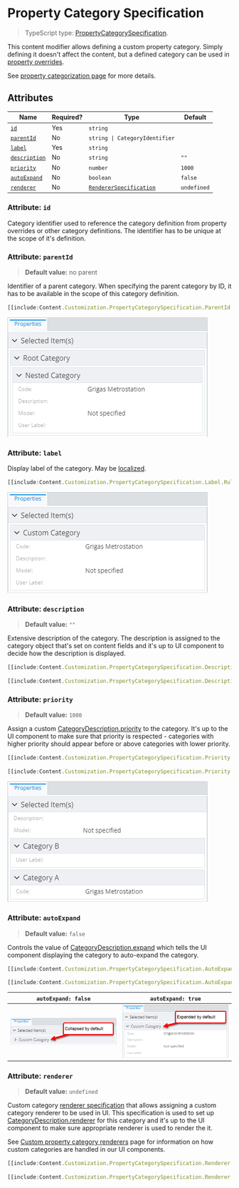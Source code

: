 # Property Category Specification

> TypeScript type: [PropertyCategorySpecification]($presentation-common).

This content modifier allows defining a custom property category. Simply defining it doesn't affect the content,
but a defined category can be used in [property overrides](./PropertySpecification.md).

See [property categorization page](./PropertyCategorization.md) for more details.

## Attributes

| Name                                    | Required? | Type                                                  | Default     |
| --------------------------------------- | --------- | ----------------------------------------------------- | ----------- |
| [`id`](#attribute-id)                   | Yes       | `string`                                              |             |
| [`parentId`](#attribute-parentid)       | No        | `string \| CategoryIdentifier`                        |             |
| [`label`](#attribute-label)             | Yes       | `string`                                              |             |
| [`description`](#attribute-description) | No        | `string`                                              | `""`        |
| [`priority`](#attribute-priority)       | No        | `number`                                              | `1000`      |
| [`autoExpand`](#attribute-autoexpand)   | No        | `boolean`                                             | `false`     |
| [`renderer`](#attribute-renderer)       | No        | [`RendererSpecification`](./RendererSpecification.md) | `undefined` |

### Attribute: `id`

Category identifier used to reference the category definition from property overrides or other category definitions. The identifier has to be unique at the
scope of it's definition.

### Attribute: `parentId`

> **Default value:** no parent

Identifier of a parent category. When specifying the parent category by ID, it has to be available in the scope of this category definition.

```ts
[[include:Content.Customization.PropertyCategorySpecification.ParentId.Ruleset]]
```

![Example of using "parent id" attribute](./media/propertycategoryspecification-with-parentid-attribute.png)

### Attribute: `label`

Display label of the category. May be [localized](../Advanced/Localization.md).

```ts
[[include:Content.Customization.PropertyCategorySpecification.Label.Ruleset]]
```

![Example of using "label" attribute](./media/propertycategoryspecification-with-label-attribute.png)

### Attribute: `description`

> **Default value:** `""`

Extensive description of the category. The description is assigned to the category object that's set on content fields and
it's up to UI component to decide how the description is displayed.

```ts
[[include:Content.Customization.PropertyCategorySpecification.Description.Ruleset]]
```

```ts
[[include:Content.Customization.PropertyCategorySpecification.Description.Result]]
```

### Attribute: `priority`

> **Default value:** `1000`

Assign a custom [CategoryDescription.priority]($presentation-common) to the category. It's up to the UI component to make sure that priority is respected - categories with higher
priority should appear before or above categories with lower priority.

```ts
[[include:Content.Customization.PropertyCategorySpecification.Priority.Ruleset]]
```

```ts
[[include:Content.Customization.PropertyCategorySpecification.Priority.Result]]
```

![Example of using "priority" attribute](./media/propertycategoryspecification-with-priority-attribute.png)

### Attribute: `autoExpand`

> **Default value:** `false`

Controls the value of [CategoryDescription.expand]($presentation-common) which tells the UI component displaying the category
to auto-expand the category.

```ts
[[include:Content.Customization.PropertyCategorySpecification.AutoExpand.Ruleset]]
```

```ts
[[include:Content.Customization.PropertyCategorySpecification.AutoExpand.Result]]
```

| `autoExpand: false`                                                                                                                   | `autoExpand: true`                                                                                                                  |
| ------------------------------------------------------------------------------------------------------------------------------------- | ----------------------------------------------------------------------------------------------------------------------------------- |
| ![Example of using "auto expand" attribute set to "false"](./media/propertycategoryspecification-with-autoexpand-attribute-false.png) | ![Example of using "auto expand" attribute set to "true"](./media/propertycategoryspecification-with-autoexpand-attribute-true.png) |

### Attribute: `renderer`

> **Default value:** `undefined`

Custom category [renderer specification](./RendererSpecification.md) that allows assigning a custom category renderer to be used
in UI. This specification is used to set up [CategoryDescription.renderer]($presentation-common) for this category and it's up to
the UI component to make sure appropriate renderer is used to render the it.

See [Custom property category renderers](../Customization/PropertyCategoryRenderers.md) page for information on how custom categories
are handled in our UI components.

```ts
[[include:Content.Customization.PropertyCategorySpecification.Renderer.Ruleset]]
```

```ts
[[include:Content.Customization.PropertyCategorySpecification.Renderer.Result]]
```
